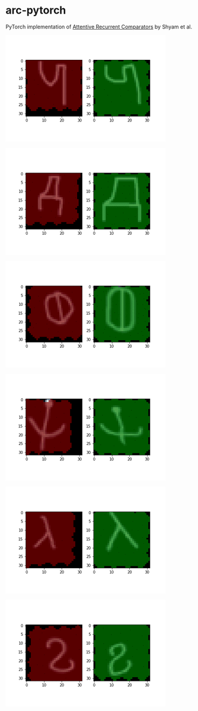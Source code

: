 # arc-pytorch
PyTorch implementation of [Attentive Recurrent Comparators](https://arxiv.org/abs/1703.00767) by Shyam et al.

![](visualization/16_4_4_256/sample1.gif) 

![](visualization/16_4_4_256/sample2.gif) 

![](visualization/16_4_4_256/sample3.gif) 

![](visualization/16_4_4_256/sample4.gif) 

![](visualization/16_4_4_256/sample5.gif) 

![](visualization/16_4_4_256/sample6.gif) 
